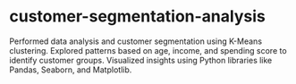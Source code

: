 # customer-segmentation-analysis
Performed data analysis and customer segmentation using K-Means clustering. Explored patterns based on age, income, and spending score to identify customer groups. Visualized insights using Python libraries like Pandas, Seaborn, and Matplotlib.
